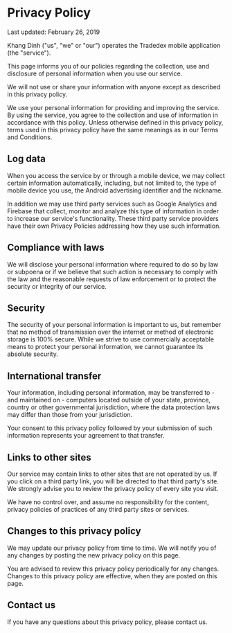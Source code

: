 # Privacy Policy

Last updated: February 26, 2019

Khang Dinh ("us", "we" or "our") operates the Tradedex mobile application (the "service").

This page informs you of our policies regarding the collection, use and disclosure of personal information when you use our service.

We will not use or share your information with anyone except as described in this privacy policy.

We use your personal information for providing and improving the service. By using the service, you agree to the collection and use of information in accordance with this policy. Unless otherwise defined in this privacy policy, terms used in this privacy policy have the same meanings as in our Terms and Conditions.


## Log data

When you access the service by or through a mobile device, we may collect certain information automatically, including, but not limited to, the type of mobile device you use, the Android advertising identifier and the nickname. 

In addition we may use third party services such as Google Analytics and Firebase that collect, monitor and analyze this type of information in order to increase our service's functionality. These third party service providers have their own Privacy Policies addressing how they use such information.


## Compliance with laws

We will disclose your personal information where required to do so by law or subpoena or if we believe that such action is necessary to comply with the law and the reasonable requests of law enforcement or to protect the security or integrity of our service.


## Security

The security of your personal information is important to us, but remember that no method of transmission over the internet or method of electronic storage is 100% secure. While we strive to use commercially acceptable means to protect your personal information, we cannot guarantee its absolute security.


## International transfer

Your information, including personal information, may be transferred to - and maintained on - computers located outside of your state, province, country or other governmental jurisdiction, where the data protection laws may differ than those from your jurisdiction.

Your consent to this privacy policy followed by your submission of such information represents your agreement to that transfer.


## Links to other sites

Our service may contain links to other sites that are not operated by us. If you click on a third party link, you will be directed to that third party's site. We strongly advise you to review the privacy policy of every site you visit.

We have no control over, and assume no responsibility for the content, privacy policies of practices of any third party sites or services.


## Changes to this privacy policy

We may update our privacy policy from time to time. We will notify you of any changes by posting the new privacy policy on this page.

You are advised to review this privacy policy periodically for any changes. Changes to this privacy policy are effective, when they are posted on this page.


## Contact us

If you have any questions about this privacy policy, please contact us.

